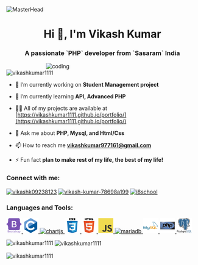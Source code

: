 ![MasterHead](https://onlylinks.pro/wp-content/uploads/2021/01/main-qimg-fa7b4bdc3b2f73e749e5c2c646d4ae13.gif)
<h1 align="center">Hi 👋, I'm Vikash Kumar</h1>
<h3 align="center">A passionate `PHP` developer from `Sasaram` India</h3>
<img align="right" alt="coding" width="400" src="https://cdn.dribbble.com/users/1059583/screenshots/4171367/coding-freak.gif">


<p align="left"> <img src="https://komarev.com/ghpvc/?username=vikashkumar1111&label=Profile%20views&color=0e75b6&style=flat" alt="vikashkumar1111" /> </p>

- 🔭 I’m currently working on **Student Management project**

- 🌱 I’m currently learning **API, Advanced PHP**

- 👨‍💻 All of my projects are available at [https://vikashkumar1111.github.io/portfolio/](https://vikashkumar1111.github.io/portfolio/)

- 💬 Ask me about **PHP, Mysql, and Html/Css**

- 📫 How to reach me **vikashkumar977161@gmail.com**

- ⚡ Fun fact **plan to make rest of my life, the best of my life!**

<h3 align="left">Connect with me:</h3>
<p align="left">
<a href="https://twitter.com/vikashk09238123" target="blank"><img align="center" src="https://raw.githubusercontent.com/rahuldkjain/github-profile-readme-generator/master/src/images/icons/Social/twitter.svg" alt="vikashk09238123" height="30" width="40" /></a>
<a href="https://linkedin.com/in/vikash-kumar-78698a199" target="blank"><img align="center" src="https://raw.githubusercontent.com/rahuldkjain/github-profile-readme-generator/master/src/images/icons/Social/linked-in-alt.svg" alt="vikash-kumar-78698a199" height="30" width="40" /></a>
<a href="https://www.youtube.com/c/i8school" target="blank"><img align="center" src="https://raw.githubusercontent.com/rahuldkjain/github-profile-readme-generator/master/src/images/icons/Social/youtube.svg" alt="i8school" height="30" width="40" /></a>
</p>

<h3 align="left">Languages and Tools:</h3>
<p align="left"> <a href="https://getbootstrap.com" target="_blank" rel="noreferrer"> <img src="https://raw.githubusercontent.com/devicons/devicon/master/icons/bootstrap/bootstrap-plain-wordmark.svg" alt="bootstrap" width="40" height="40"/> </a> <a href="https://www.cprogramming.com/" target="_blank" rel="noreferrer"> <img src="https://raw.githubusercontent.com/devicons/devicon/master/icons/c/c-original.svg" alt="c" width="40" height="40"/> </a> <a href="https://www.chartjs.org" target="_blank" rel="noreferrer"> <img src="https://www.chartjs.org/media/logo-title.svg" alt="chartjs" width="40" height="40"/> </a> <a href="https://www.w3schools.com/css/" target="_blank" rel="noreferrer"> <img src="https://raw.githubusercontent.com/devicons/devicon/master/icons/css3/css3-original-wordmark.svg" alt="css3" width="40" height="40"/> </a> <a href="https://www.w3.org/html/" target="_blank" rel="noreferrer"> <img src="https://raw.githubusercontent.com/devicons/devicon/master/icons/html5/html5-original-wordmark.svg" alt="html5" width="40" height="40"/> </a> <a href="https://developer.mozilla.org/en-US/docs/Web/JavaScript" target="_blank" rel="noreferrer"> <img src="https://raw.githubusercontent.com/devicons/devicon/master/icons/javascript/javascript-original.svg" alt="javascript" width="40" height="40"/> </a> <a href="https://mariadb.org/" target="_blank" rel="noreferrer"> <img src="https://www.vectorlogo.zone/logos/mariadb/mariadb-icon.svg" alt="mariadb" width="40" height="40"/> </a> <a href="https://www.mysql.com/" target="_blank" rel="noreferrer"> <img src="https://raw.githubusercontent.com/devicons/devicon/master/icons/mysql/mysql-original-wordmark.svg" alt="mysql" width="40" height="40"/> </a> <a href="https://www.php.net" target="_blank" rel="noreferrer"> <img src="https://raw.githubusercontent.com/devicons/devicon/master/icons/php/php-original.svg" alt="php" width="40" height="40"/> </a> <a href="https://www.postgresql.org" target="_blank" rel="noreferrer"> <img src="https://raw.githubusercontent.com/devicons/devicon/master/icons/postgresql/postgresql-original-wordmark.svg" alt="postgresql" width="40" height="40"/> </a> </p>

<p><img align="left" src="https://github-readme-stats.vercel.app/api/top-langs?username=vikashkumar1111&show_icons=true&locale=en&layout=compact" alt="vikashkumar1111" /></p>


<p>&nbsp;<img align="center" src="https://github-readme-stats.vercel.app/api?username=vikashkumar1111&show_icons=true&locale=en" alt="vikashkumar1111" /></p>


<p><img align="center" src="https://github-readme-streak-stats.herokuapp.com/?user=vikashkumar1111&" alt="vikashkumar1111" /></p>

